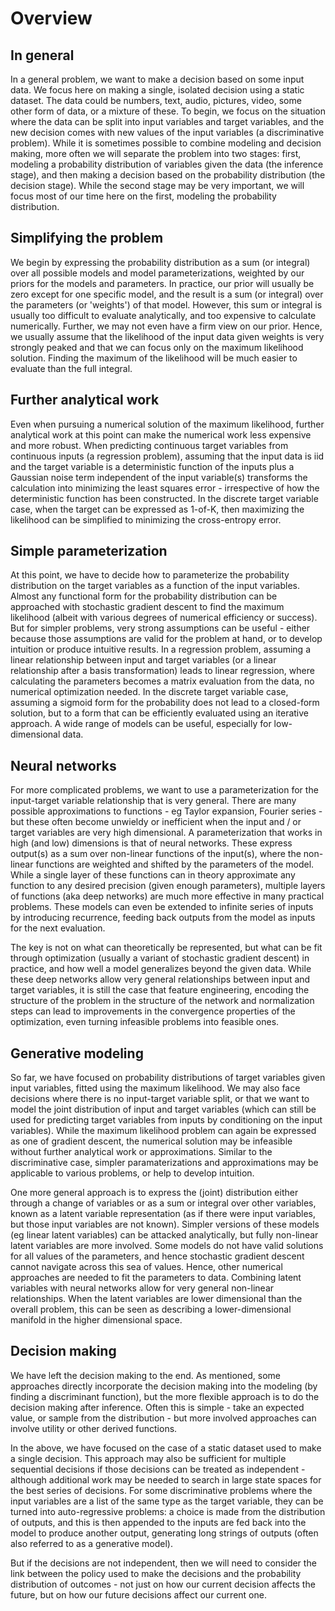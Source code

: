 # Overview

## In general

In a general problem, we want to make a decision based on some input data. We focus here on making a single, isolated decision using a static dataset. The data could be numbers, text, audio, pictures, video, some other form of data, or a mixture of these. To begin, we focus on the situation where the data can be split into input variables and target variables, and the new decision comes with new values of the input variables (a discriminative problem). While it is sometimes possible to combine modeling and decision making, more often we will separate the problem into two stages: first, modeling a probability distribution of variables given the data (the inference stage), and then making a decision based on the probability distribution (the decision stage). While the second stage may be very important, we will focus most of our time here on the first, modeling the probability distribution.

## Simplifying the problem

We begin by expressing the probability distribution as a sum (or integral) over all possible models and model parameterizations, weighted by our priors for the models and parameters. In practice, our prior will usually be zero except for one specific model, and the result is a sum (or integral) over the parameters (or 'weights') of that model. However, this sum or integral is usually too difficult to evaluate analytically, and too expensive to calculate numerically. Further, we may not even have a firm view on our prior. Hence, we usually assume that the likelihood of the input data given weights is very strongly peaked and that we can focus only on the maximum likelihood solution. Finding the maximum of the likelihood will be much easier to evaluate than the full integral.

## Further analytical work

Even when pursuing a numerical solution of the maximum likelihood, further analytical work at this point can make the numerical work less expensive and more robust. When predicting continuous target variables from continuous inputs (a regression problem), assuming that the input data is iid and the target variable is a deterministic function of the inputs plus a Gaussian noise term independent of the input variable(s) transforms the calculation into minimizing the least squares error - irrespective of how the deterministic function has been constructed. In the discrete target variable case, when the target can be expressed as 1-of-K, then maximizing the likelihood can be simplified to minimizing the cross-entropy error.

## Simple parameterization

At this point, we have to decide how to parameterize the probability distribution on the target variables as a function of the input variables. Almost any functional form for the probability distribution can be approached with stochastic gradient descent to find the maximum likelihood (albeit with various degrees of numerical efficiency or success). But for simpler problems, very strong assumptions can be useful - either because those assumptions are valid for the problem at hand, or to develop intuition or produce intuitive results. In a regression problem, assuming a linear relationship between input and target variables (or a linear relationship after a basis transformation) leads to linear regression, where calculating the parameters becomes a matrix evaluation from the data, no numerical optimization needed. In the discrete target variable case, assuming a sigmoid form for the probability does not lead to a closed-form solution, but to a form that can be efficiently evaluated using an iterative approach. A wide range of models can be useful, especially for low-dimensional data.

## Neural networks

For more complicated problems, we want to use a parameterization for the input-target variable relationship that is very general. There are many possible approximations to functions - eg Taylor expansion, Fourier series - but these often become unwieldy or inefficient when the input and / or target variables are very high dimensional. A parameterization that works in high (and low) dimensions is that of neural networks. These express output(s) as a sum over non-linear functions of the input(s), where the non-linear functions are weighted and shifted by the parameters of the model. While a single layer of these functions can in theory approximate any function to any desired precision (given enough parameters), multiple layers of functions (aka deep networks) are much more effective in many practical problems. These models can even be extended to infinite series of inputs by introducing recurrence, feeding back outputs from the model as inputs for the next evaluation.

The key is not on what can theoretically be represented, but what can be fit through optimization (usually a variant of stochastic gradient descent) in practice, and how well a model generalizes beyond the given data. While these deep networks allow very general relationships between input and target variables, it is still the case that feature engineering, encoding the structure of the problem in the structure of the network and normalization steps can lead to improvements in the convergence properties of the optimization, even turning infeasible problems into feasible ones.

## Generative modeling

So far, we have focused on probability distributions of target variables given input variables, fitted using the maximum likelihood. We may also face decisions where there is no input-target variable split, or that we want to model the joint distribution of input and target variables (which can still be used for predicting target variables from inputs by conditioning on the input variables). While the maximum likelihood problem can again be expressed as one of gradient descent, the numerical solution may be infeasible without further analytical work or approximations. Similar to the discriminative case, simpler paramaterizations and approximations may be applicable to various problems, or help to develop intuition.

One more general approach is to express the (joint) distribution either through a change of variables or as a sum or integral over other variables, known as a latent variable representation (as if there were input variables, but those input variables are not known). Simpler versions of these models (eg linear latent variables) can be attacked analytically, but fully non-linear latent variables are more involved. Some models do not have valid solutions for all values of the parameters, and hence stochastic gradient descent cannot navigate across this sea of values. Hence, other numerical approaches are needed to fit the parameters to data. Combining latent variables with neural networks allow for very general non-linear relationships. When the latent variables are lower dimensional than the overall problem, this can be seen as describing a lower-dimensional manifold in the higher dimensional space.

## Decision making

We have left the decision making to the end. As mentioned, some approaches directly incorporate the decision making into the modeling (by finding a discriminant function), but the more flexible approach is to do the decision making after inference. Often this is simple - take an expected value, or sample from the distribution - but more involved approaches can involve utility or other derived functions.

In the above, we have focused on the case of a static dataset used to make a single decision. This approach may also be sufficient for multiple sequential decisions if those decisions can be treated as independent - although additional work may be needed to search in large state spaces for the best series of decisions. For some discriminative problems where the input variables are a list of the same type as the target variable, they can be turned into auto-regressive problems: a choice is made from the distribution of outputs, and this is then appended to the inputs are fed back into the model to produce another output, generating long strings of outputs (often also referred to as a generative model).

But if the decisions are not independent, then we will need to consider the link between the policy used to make the decisions and the probability distribution of outcomes - not just on how our current decision affects the future, but on how our future decisions affect our current one.
